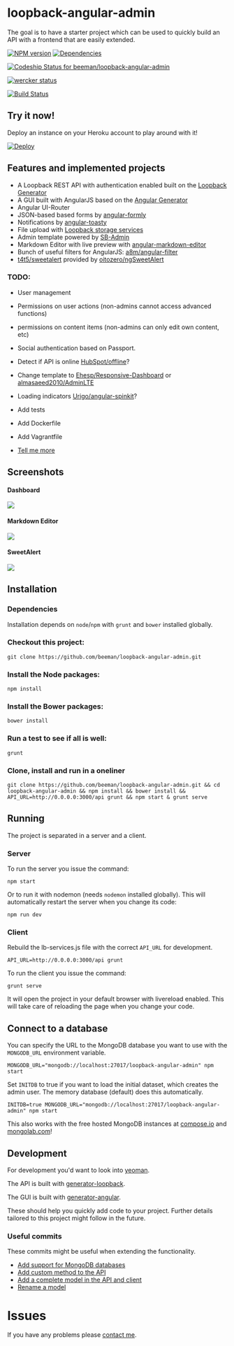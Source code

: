 # loopback-angular-admin

The goal is to have a starter project which can be used to quickly build an API with a frontend that are easily extended.

[![NPM version](https://badge.fury.io/js/loopback-angular-admin.png)](http://badge.fury.io/js/loopback-angular-admin)
[![Dependencies](https://david-dm.org/beeman/loopback-angular-admin.png)](http://badge.fury.io/js/loopback-angular-admin)

[![Codeship Status for beeman/loopback-angular-admin](https://www.codeship.io/projects/63461bc0-396b-0132-3ad7-621226feddc2/status)](https://www.codeship.io/projects/42207)

[![wercker status](https://app.wercker.com/status/d5bf1a6b787b3c00633c02da0f9a48e5/s "wercker status")](https://app.wercker.com/project/bykey/d5bf1a6b787b3c00633c02da0f9a48e5)

[![Build Status](https://drone.io/github.com/beeman/loopback-angular-admin/status.png)](https://drone.io/github.com/beeman/loopback-angular-admin/latest)

## Try it now!

Deploy an instance on your Heroku account to play around with it!

[![Deploy](https://www.herokucdn.com/deploy/button.png)](https://heroku.com/deploy)

## Features and implemented projects

- A Loopback REST API with authentication enabled built on the [Loopback Generator](https://www.npmjs.org/package/generator-loopback)
- A GUI built with AngularJS based on the [Angular Generator](https://github.com/yeoman/generator-angular)
- Angular UI-Router
- JSON-based based forms by [angular-formly](https://github.com/nimbly/angular-formly)
- Notifications by [angular-toasty](https://github.com/Salakar/angular-toasty)
- File upload with [Loopback storage services](https://github.com/strongloop/loopback-component-storage/)
- Admin template powered by [SB-Admin](http://startbootstrap.com/template-overviews/sb-admin/)
- Markdown Editor with live preview with [angular-markdown-editor](https://github.com/JimLiu/angular-markdown-editor)
- Bunch of useful filters for AngularJS: [a8m/angular-filter](https://github.com/a8m/angular-filter)
- [t4t5/sweetalert](https://github.com/t4t5/sweetalert) provided by [oitozero/ngSweetAlert](https://github.com/oitozero/ngSweetAlert)

### TODO:

- User management
- Permissions on user actions (non-admins cannot access advanced functions)
- permissions on content items (non-admins can only edit own content, etc)
- Social authentication based on Passport.
- Detect if API is online [HubSpot/offline](https://github.com/HubSpot/offline)?
- Change template to [Ehesp/Responsive-Dashboard](https://github.com/Ehesp/Responsive-Dashboard) or [almasaeed2010/AdminLTE](https://github.com/almasaeed2010/AdminLTE)
- Loading indicators [Urigo/angular-spinkit](https://github.com/Urigo/angular-spinkit)?
- Add tests
- Add Dockerfile
- Add Vagrantfile

- [Tell me more](https://github.com/beeman/loopback-angular-admin/issues/new)

## Screenshots
#### Dashboard
![](screenshots/screenshot1.png?raw=true)
#### Markdown Editor
![](screenshots/screenshot2.png?raw=true)
#### SweetAlert
![](screenshots/screenshot3.png?raw=true)

## Installation

### Dependencies

Installation depends on `node`/`npm` with `grunt` and `bower` installed globally.

### Checkout this project:

    git clone https://github.com/beeman/loopback-angular-admin.git

### Install the Node packages:

    npm install

### Install the Bower packages:

    bower install

### Run a test to see if all is well:

    grunt

### Clone, install and run in a oneliner

    git clone https://github.com/beeman/loopback-angular-admin.git && cd loopback-angular-admin && npm install && bower install && API_URL=http://0.0.0.0:3000/api grunt && npm start & grunt serve

## Running

The project is separated in a server and a client.

### Server

To run the server you issue the command:

    npm start

Or to run it with nodemon (needs `nodemon` installed globally). This will
automatically restart the server when you change its code:

    npm run dev

### Client

Rebuild the lb-services.js file with the correct `API_URL` for development.

    API_URL=http://0.0.0.0:3000/api grunt

To run the client you issue the command:

    grunt serve

It will open the project in your default browser with livereload enabled.
This will take care of reloading the page when you change your code.

## Connect to a database

You can specify the URL to the MongoDB database you want to use with the `MONGODB_URL` environment variable.

    MONGODB_URL="mongodb://localhost:27017/loopback-angular-admin" npm start

Set `INITDB` to true if you want to load the initial dataset, which creates the admin user. The memory database (default) does this automatically.

    INITDB=true MONGODB_URL="mongodb://localhost:27017/loopback-angular-admin" npm start

This also works with the free hosted MongoDB instances at [compose.io](https://www.compose.io) and [mongolab.com](https://mongolab.com)!

## Development

For development you'd want to look into [yeoman](http://yeoman.io).

The API is built with [generator-loopback](https://www.npmjs.org/package/generator-loopback).

The GUI is built with [generator-angular](https://www.npmjs.org/package/generator-angular).

These should help you quickly add code to your project. Further details tailored to this project might follow in the future.

### Useful commits

These commits might be useful when extending the functionality.

- [Add support for MongoDB databases](https://github.com/beeman/loopback-angular-admin/commit/6b884e601d535ed64b4ef4f6f07e0f55d357a5b6)
- [Add custom method to the API](https://github.com/beeman/loopback-angular-admin/commit/eedbd03f755ddf2234872886ee390ac4f6753c64)
- [Add a complete model in the API and client](https://github.com/beeman/loopback-angular-admin/commit/16b1015554a41e45ca670d25fd258340908c4dbf)
- [Rename a model](https://github.com/beeman/loopback-angular-admin/commit/88254ce59af29818aec900514693e3fe6c94acea)

# Issues

If you have any problems please [contact me](https://github.com/beeman/loopback-angular-admin/issues/new).
